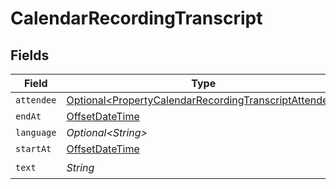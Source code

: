 # CalendarRecordingTranscript


## Fields

| Field                                                                                                                        | Type                                                                                                                         | Required                                                                                                                     | Description                                                                                                                  |
| ---------------------------------------------------------------------------------------------------------------------------- | ---------------------------------------------------------------------------------------------------------------------------- | ---------------------------------------------------------------------------------------------------------------------------- | ---------------------------------------------------------------------------------------------------------------------------- |
| `attendee`                                                                                                                   | [Optional\<PropertyCalendarRecordingTranscriptAttendee>](../../models/shared/PropertyCalendarRecordingTranscriptAttendee.md) | :heavy_minus_sign:                                                                                                           | N/A                                                                                                                          |
| `endAt`                                                                                                                      | [OffsetDateTime](https://docs.oracle.com/javase/8/docs/api/java/time/OffsetDateTime.html)                                    | :heavy_minus_sign:                                                                                                           | N/A                                                                                                                          |
| `language`                                                                                                                   | *Optional\<String>*                                                                                                          | :heavy_minus_sign:                                                                                                           | N/A                                                                                                                          |
| `startAt`                                                                                                                    | [OffsetDateTime](https://docs.oracle.com/javase/8/docs/api/java/time/OffsetDateTime.html)                                    | :heavy_minus_sign:                                                                                                           | N/A                                                                                                                          |
| `text`                                                                                                                       | *String*                                                                                                                     | :heavy_check_mark:                                                                                                           | N/A                                                                                                                          |